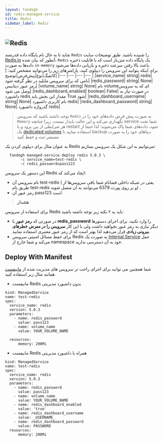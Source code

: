 ```yaml
---
layout: fandogh
id: redis-managed-service
title: Redis
sidebar_label: Redis
---
```

## ![Redis](/img/docs/redis-managed-service.png "Redis")

شاید تا به حال نام پایگاه داده قدرتمند `Redis‍` را شنیده باشید.
طبق توضیحات سایت [Redis.io](https://redis.io) آنطور که بیان شده، `Redis` یک پایگاه داده متن‌باز است که با قابلیت ذخیره داده‌ها به صورت `in-memory‍` باعث بالا رفتن سرعت ذخیره و بازیابی داده‌ها می‌شود.<br>
برای اینکه بتوانید این سرویس را دیپلوی کنید، پارامتر‌های زیر را می‌توانید مشخص کنید:
|کانفیگ|نوع|پیش‌فرض|توضیح|
|---	|---	|---	|---	|
|service_name| string| redis| نامی که برای سرویس مایلید در نظر گرفته شود|
|redis_password| string| None| رمز عبور دیتابیس|
|volume_name| string| None| نام volumeای که به سرویس وصل می شود|
|redis_dashboard_enabled| boolean| False| در صورت نیاز به داشبورد redis مقدار این بخش باید True شود|
|redis_dashboard_username| string| None| نام کاربری داشبورد redis|
|redis_dashboard_password| string| None| گذرواژه داشبورد redis|

> توجه داشته باشید که سرویس ‌`Redis` به صورت پیش فرض داده‌های خود را در `Memory` نگهداری می‌کند و این حالت پایدار نیست، زیرا چنانچه service شما تحت هر شرایطی از بین برود و یا restart شود، داده‌های شما پاک می‌شوند؛ لذا حتما از یک [dedicated volumes](https://docs.fandogh.cloud/docs/dedicated-volume.html)  استفاده نمایید تا backup دیتاهای خود را به صورت مستمر ثبت و حفظ کنید.

به عنوان مثال برای دیپلوی کردن یک Redis می‌توانیم به این شکل یک سرویس بسازیم:
```
  fandogh managed-service deploy redis 5.0.3 \
       -c service_name=test-redis \
       -c redis_password=pass123
```
این دستور یک سرویس Redis ایجاد می‌کند که:
* نام سرویس آن test-redis ( یعنی در شبکه داخلی فضانام شما باقی سرویس‌ها از طریق نام test-redis و بر روی پورت 6379 می‌توانند به آن متصل شوند) .
* رمز عبور آن pass123 است.

> **هشدار**

برای استفاده از سرویس Redis باید به ۲ نکته زیر توجه داشته باشید:
*  در صورتی که **رمز عبور** یا **redis_password** را وارد نکنید، برای اجرای دستورها دیگر  نیازی به رمز عبور نخواهید داشت ولی با این کار **سرویس را در معرض خطرهای بیرونی زیادی** قرار می‌دهید لذا بهتر است که از رمز عبور معتبری استفاده نمایید.<br>
* برای حفط مسائل امنیتی سرویس Redis به صورت یک [Internal Service](https://docs.fandogh.cloud/docs/services.html#%DB%B2-%D8%B3%D8%B1%D9%88%DB%8C%D8%B3-%D9%87%D8%A7%DB%8C-%D8%AE%D8%A7%D8%B1%D8%AC%DB%8C-%DB%8C%D8%A7-external-service) عمل می‌کند و شما خارج از namespace خود به آن دسترسی ندارید.

## Deploy With Manifest
  

شما همچنین می توانید برای اجرای راحت تر سرویس های مدیریت شده از [مانیفست](https://docs.fandogh.cloud/docs/service-manifest.html) همانند مثال زیر استفاده کنید.

- مانیفست Redis بدون داشبورد مدیریتی
```
kind: ManagedService
name: test-redis
spec:
  service_name: redis
  version: 5.0.3
  parameters:
    - name: redis_password
      value: pass123
    - name: volume_name
      value: YOUR_VOLUME_NAME

  resources:
      memory: 200Mi
```
- مانیفست Redis همراه با داشبورد مدیریتی

```
kind: ManagedService
name: test-redis
spec:
  service_name: redis
  version: 5.0.3
  parameters:
    - name: redis_password
      value: pass123
    - name: volume_name
      value: YOUR_VOLUME_NAME
    - name: redis_dashboard_enabled
      value: 'true'
    - name: redis_dashboard_username
      value: _USERNAME_
    - name: redis_dashboard_password
      value: PASSWORD
  resources:
      memory: 200Mi
```
